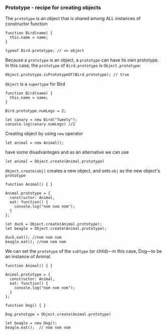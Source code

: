 ### Prototype - recipe for creating objects

The `prototype` is an object that is shared among ALL instances of constructor function

```
function Bird(name) {
  this.name = name;
}

typeof Bird.prototype; // => object
```
Because a `prototype` is an object, a `prototype` can have its own prototype. In this case, the `prototype` of `Bird.prototype` is `Object.prototype`:
```
Object.prototype.isPrototypeOf(Bird.prototype); // true
```
 `Object` is a `supertype` for Bird

```
function Bird(name) {
  this.name = name;
}

Bird.prototype.numLegs = 2;

let canary = new Bird("Tweety");
console.log(canary.numLegs) //2
```
Creating object by using `new` operator
```
let animal = new Animal();
```
have some disadvanteges and as an alternative we can use
```
let animal = Object.create(Animal.prototype)
```
`Object.create(obj)` creates a new object, and sets `obj` as the new object's `prototype`
```
function Animal() { }

Animal.prototype = {
  constructor: Animal, 
  eat: function() {
    console.log("nom nom nom");
  }
};

let duck = Object.create(Animal.prototype);
let beagle = Object.create(Animal.prototype);

duck.eat(); //nom nom nom
beagle.eat(); //nom nom nom
```
We  can set the `prototype` of the `subtype` (or child)—in this case, Dog—to be an instance of Animal.

```
function Animal() { }

Animal.prototype = {
  constructor: Animal,
  eat: function() {
    console.log("nom nom nom");
  }
};

function Dog() { }

Dog.prototype = Object.create(Animal.prototype)

let beagle = new Dog();
beagle.eat();  // nom nom nom
```